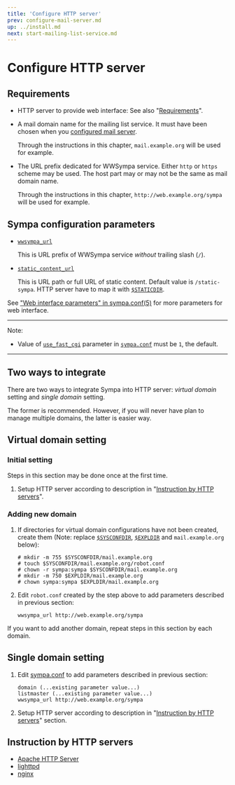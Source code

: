 ```yaml
---
title: 'Configure HTTP server'
prev: configure-mail-server.md
up: ../install.md
next: start-mailing-list-service.md
---
```


Configure HTTP server
=====================

Requirements
------------

* HTTP server to provide web interface:
  See also "[Requirements](../requirements.md#http-server)".

* A mail domain name for the mailing list service.  It must have been chosen
  when you [configured mail server](configure-mail-server.md).

  Through the instructions in this chapter, ``mail.example.org`` will be used
  for example.

* The URL prefix dedicated for WWSympa service.  Either ``http`` or ``https``
  scheme may be used.  The host part may or may not be the same as mail domain
  name.

  Through the instructions in this chapter, ``http://web.example.org/sympa``
  will be used for example.

Sympa configuration parameters
------------------------------

* [``wwsympa_url``](../man/sympa.conf.5.md#wwsympa_url)

  This is URL prefix of WWSympa service _without_ trailing slash (``/``).

* [``static_content_url``](../man/sympa.conf.5.md#static_content_url)

  This is URL path or full URL of static content.  Default value is
  ``/static-sympa``.  HTTP server have to map it with
  [``$STATICDIR``](../layout.md#staticdir).

See ["Web interface parameters" in sympa.conf(5)](../man/sympa.conf.5#web-interface-parameters) for more parameters for web interface.

----
Note:

* Value of [``use_fast_cgi``](../man/sympa.conf.5.md#use_fast_cgi) parameter
  in [``sympa.conf``](../man/sympa.conf.5.md#config) must be ``1``,
  the default.

----

Two ways to integrate
---------------------

There are two ways to integrate Sympa into HTTP server:
_virtual domain_ setting and _single domain_ setting.

The former is recommended.  However, if you will never have plan to manage
multiple domains, the latter is easier way.

Virtual domain setting
----------------------

### Initial setting

Steps in this section may be done once at the first time.

1. Setup HTTP server according to description in
   "[Instruction by HTTP servers](#instruction-by-http-servers)".

### Adding new domain

1. If directories for virtual domain configurations have not been created,
   create them (Note: replace [``$SYSCONFDIR``](../layout.md#sysconfdir),
   [``$EXPLDIR``](../layout.md#expldir) and ``mail.example.org`` below):
   ```
   # mkdir -m 755 $SYSCONFDIR/mail.example.org
   # touch $SYSCONFDIR/mail.example.org/robot.conf
   # chown -r sympa:sympa $SYSCONFDIR/mail.example.org
   # mkdir -m 750 $EXPLDIR/mail.example.org
   # chown sympa:sympa $EXPLDIR/mail.example.org
   ```

2. Edit ``robot.conf`` created by the step above to add parameters described
   in previous section:
   ```
   wwsympa_url http://web.example.org/sympa
   ```

If you want to add another domain, repeat steps in this section by each domain.

Single domain setting
---------------------

1. Edit [sympa.conf](../layout.md#config) to add parameters described in
   previous section:
   ```
   domain (...existing parameter value...)
   listmaster (...existing parameter value...)
   wwsympa_url http://web.example.org/sympa
   ```

2. Setup HTTP server according to description in
   "[Instruction by HTTP servers](#instruction-by-http-servers)" section.

Instruction by HTTP servers
---------------------------

- [Apache HTTP Server](configure-http-server-apache.md)
- [lighttpd](configure-http-server-lighttpd.md)
- [nginx](configure-http-server-nginx.md)

